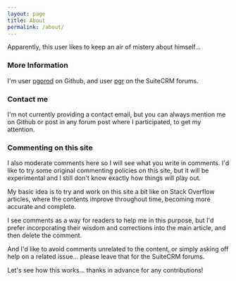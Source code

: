 ```yaml
---
layout: page
title: About
permalink: /about/
---
```


Apparently, this user likes to keep an air of mistery about himself...

### More Information

I'm user [pgorod](https://github.com/pgorod) on Github, and user [pgr](https://suitecrm.com/forum/profile/6776-pgr) on the SuiteCRM forums.

### Contact me

I'm not currently providing a contact email, but you can always mention me on Github or post in any forum post where I participated, to get my attention.


### Commenting on this site

I also moderate comments here so I will see what you write in comments. I'd like to try some original commenting policies on this site, but it will be experimental and I still don't know exactly how things will play out. 

My basic idea is to try and work on this site a bit like on Stack Overflow articles, where the contents improve throughout time, becoming more accurate and complete. 

I see comments as a way for readers to help me in this purpose, but I'd prefer incorporating their wisdom and corrections into the main article, and then delete the comment.

And I'd like to avoid comments unrelated to the content, or simply asking off help on a related issue... please leave that for the SuiteCRM forums.

Let's see how this works... thanks in advance for any contributions!